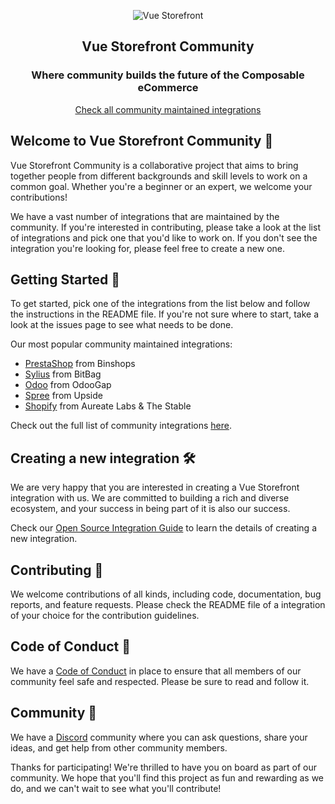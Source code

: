 <p align="center">
  <img src="https://user-images.githubusercontent.com/1626923/156934585-5c585b9f-53ff-4eee-beb3-a3a410c48d47.png" alt="Vue Storefront" />
</p>

<h2 align="center">
  Vue Storefront Community
</h2>

<h3 align="center">
  Where community builds the future of the Composable eCommerce
</h3>

<p align="center">
  <a href="https://github.com/orgs/vuestorefront-community/repositories">
    Check all community maintained integrations
  </a>
</p>

## **Welcome to Vue Storefront Community 🤗**

Vue Storefront Community is a collaborative project that aims to bring together people from different backgrounds and skill levels to work on a common goal. Whether you're a beginner or an expert, we welcome your contributions!

We have a vast number of integrations that are maintained by the community. If you're interested in contributing, please take a look at the list of integrations and pick one that you'd like to work on. If you don't see the integration you're looking for, please feel free to create a new one.

## **Getting Started 🚀**

To get started, pick one of the integrations from the list below and follow the instructions in the README file. If you're not sure where to start, take a look at the issues page to see what needs to be done.

Our most popular community maintained integrations:

- [PrestaShop](https://github.com/vuestorefront-community/prestashop) from Binshops
- [Sylius](https://github.com/vuestorefront-community/sylius) from BitBag
- [Odoo](https://github.com/vuestorefront-community/odoo) from OdooGap
- [Spree](https://github.com/vuestorefront-community/spree) from Upside
- [Shopify](https://github.com/vuestorefront/shopify) from Aureate Labs & The Stable

Check out the full list of community integrations [here](https://github.com/orgs/vuestorefront-community/repositories).

## **Creating a new integration 🛠**

We are very happy that you are interested in creating a Vue Storefront integration with us. We are committed to building a rich and diverse ecosystem, and your success in being part of it is also our success.

Check our [Open Source Integration Guide](./OS_INTEGRATION_GUIDE.md) to learn the details of creating a new integration.

## **Contributing 🤝**

We welcome contributions of all kinds, including code, documentation, bug reports, and feature requests. Please check the README file of a integration of your choice for the contribution guidelines.

## **Code of Conduct 📜**

We have a [Code of Conduct](https://github.com/vuestorefront-community/.github/blob/main/CODE_OF_CONDUCT.md) in place to ensure that all members of our community feel safe and respected. Please be sure to read and follow it.

## **Community 🫶**

We have a [Discord](https://discord.vuestorefront.io/) community where you can ask questions, share your ideas, and get help from other community members.

Thanks for participating! We're thrilled to have you on board as part of our community. We hope that you'll find this project as fun and rewarding as we do, and we can't wait to see what you'll contribute!
